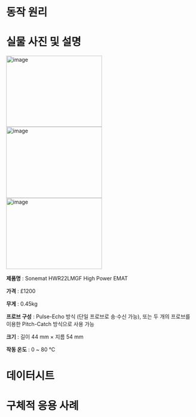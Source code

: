 # 동작 원리  

# 실물 사진 및 설명  
<img width="256" height="190" alt="image" src="https://github.com/user-attachments/assets/f3f552da-42e9-4c53-8a6d-ebe6ca6a2a46" /><img width="256" height="190" alt="image" src="https://github.com/user-attachments/assets/ec36406d-e1f1-4ccc-830e-1172cc87613f" /><img width="256" height="190" alt="image" src="https://github.com/user-attachments/assets/cde82ff4-53bd-4b03-831c-e783b89d2cfb" />  


    


**제품명** : Sonemat HWR22LMGF High Power EMAT  

**가격** :  £1200  

**무게**  : 0.45kg  

**프로브 구성** : Pulse-Echo 방식 (단일 프로브로 송·수신 가능), 또는 두 개의 프로브를 이용한 Pitch-Catch 방식으로 사용 가능  

**크기** : 길이 44 mm × 지름 54 mm   

**작동 온도** : 0 ~ 80 °C    






# 데이터시트  

# 구체적 응용 사례  

